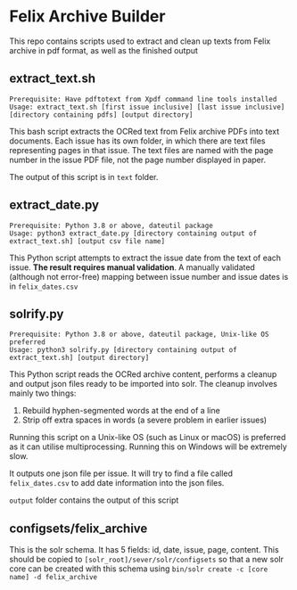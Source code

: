 # Felix Archive Builder
This repo contains scripts used to extract and clean up texts from Felix archive in pdf format, as well as the finished output

## extract_text.sh
```
Prerequisite: Have pdftotext from Xpdf command line tools installed
Usage: extract_text.sh [first issue inclusive] [last issue inclusive] [directory containing pdfs] [output directory]
```
This bash script extracts the OCRed text from Felix archive PDFs into text documents. 
Each issue has its own folder, in which there are text files representing pages in that issue. 
The text files are named with the page number in the issue PDF file, not the page number displayed in paper.

The output of this script is in `text` folder.

## extract_date.py
```
Prerequisite: Python 3.8 or above, dateutil package
Usage: python3 extract_date.py [directory containing output of extract_text.sh] [output csv file name]
```
This Python script attempts to extract the issue date from the text of each issue. **The result requires manual validation**.
A manually validated (although not error-free) mapping between issue number and issue dates is in `felix_dates.csv`

## solrify.py
```
Prerequisite: Python 3.8 or above, dateutil package, Unix-like OS preferred
Usage: python3 solrify.py [directory containing output of extract_text.sh] [output directory]
```
This Python script reads the OCRed archive content, performs a cleanup and output json files ready to be imported into solr. 
The cleanup involves mainly two things:
1. Rebuild hyphen-segmented words at the end of a line
2. Strip off extra spaces in words (a severe problem in earlier issues)

Running this script on a Unix-like OS (such as Linux or macOS) is preferred as it can utilise multiprocessing.
Running this on Windows will be extremely slow.

It outputs one json file per issue. It will try to find a file called `felix_dates.csv` to add date information into the
json files.

`output` folder contains the output of this script

## configsets/felix_archive
This is the solr schema. It has 5 fields: id, date, issue, page, content.
This should be copied to `[solr_root]/sever/solr/configsets` so that a new solr core
can be created with this schema using `bin/solr create -c [core name] -d felix_archive`
